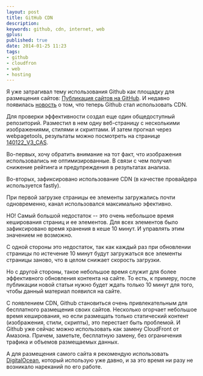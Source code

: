 ```yaml
---
layout: post
title: GitHub CDN
description: 
keywords: github, cdn, internet, web
gplus: 
published: true
date: 2014-01-25 11:23
tags:
- github
- cloudfron
- web
- hosting
---
```


Я уже затрагивал тему использования Github как площадку для размещения сайтов: [Публикация сайтов на GitHub](/2012/06/08/github/ "Публикация сайтов на GitHub"). И недавно появилась [новость](https://github.com/blog/1715-faster-more-awesome-github-pages) о том, что теперь Github стал использовать CDN.

Для проверки эффективности создал еще один общедоступный репозиторий. Разместил в нем одну веб-страницу с несколькими изображениями, стилями и скриптами. И затем прогнал через webpagetools, результаты можно посмотреть на странице [140122_V3_CAS](http://www.webpagetest.org/result/140122_V3_CAS/).

Во-первых, хочу обратить внимание на тот факт, что изображения использовались не оптимизированные. В связи с чем получил снижение рейтинга и предупреждения в результатах анализа.

Во-вторых, зафиксировано использование CDN (в качестве провайдера используется fastly).

При первой загрузке страницы ее элементы загружались почти одновременно, канал использовался максимально эфективно.

НО! Самый большой недостаток -- это очень небольшое время кеширования страниц и ее элементов. Для всех элементов было зафиксировано время хранения в кеше 10 минут. И управлять этим значением не возможно.

С одной стороны это недостаток, так как каждый раз при обновлении страницы по истечение 10 минут будут загружаться все элементы страницы заново, что в целом снижает скорость загрузки. 

Но с другой стороны, такое небольшое время служит для более эффективного обновления контента на сайте. То есть, к примеру, после публикации новой статьи нужно будет ждать только 10 минут для того, чтобы данный материал появился на сайте.

С появлением CDN, Github становиться очень привлекательным для бесплатного размещения своих сайтов. Несколько огорчает небольшое время кеширования, но если размещать только статический контент (изображения, стили, скрипты), это перестает быть проблемой. И Github уже сейчас можно использовать как замену CloudFront от Амазона. Причем, заметьте, бесплатную замену, без ограничения трафика и объемов размещаемых данных.

А для размещения самого сайта я рекомендую использовать [DigitalOcean](https://www.digitalocean.com/?refcode=c5cb9e6574a7 "DigitalOcean VPS hoster"), который использую уже давно, и за это время ни разу не возникало нареканий по его работе.
